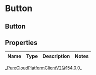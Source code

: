 # Button

## Button

## Properties

|Name | Type | Description | Notes|
|------------ | ------------- | ------------- | -------------|



_PureCloudPlatformClientV2@154.0.0_
